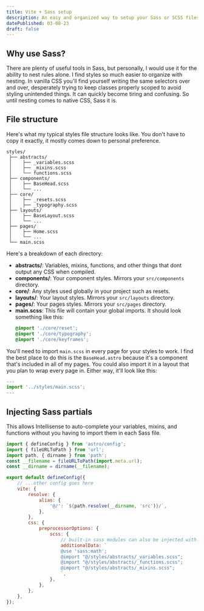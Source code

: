 ```yaml
---
title: Vite + Sass setup
description: An easy and organized way to setup your Sass or SCSS files and imports
datePublished: 03-08-23
draft: false
---
```


## Why use Sass?

There are plenty of useful tools in Sass, but personally, I would use it for the ability to nest rules alone. I find styles so much easier to organize with nesting. In vanilla CSS you'll find yourself writing the same selectors over and over, desperately trying to keep classes properly scoped to avoid styling unintended things. It can quickly become tiring and confusing. So until nesting comes to native CSS, Sass it is.

## File structure

Here's what my typical styles file structure looks like. You don't have to copy it exactly, it mostly comes down to personal preference.

```
styles/
 ├── abstracts/
 │    ├── _variables.scss
 │    ├── _mixins.scss
 │    └── functions.scss
 ├── components/
 │    ├── BaseHead.scss
 │    └── ...
 ├── core/
 │    ├── _resets.scss
 │    ├── _typography.scss
 ├── layouts/
 │    ├── BaseLayout.scss
 │    └── ...
 ├── pages/
 │    ├── Home.scss
 │    └── ...
 └── main.scss
```

Here's a breakdown of each directory:
- **abstracts/**: Variables, mixins, functions, and other things that dont output any CSS when compiled.
- **components/**: Your component styles. Mirrors your `src/components` directory.
- **core/**: Any styles used globally in your project such as resets.
- **layouts/**: Your layout styles. Mirrors your `src/layouts` directory.
- **pages/**: Your pages styles. Mirrors your `src/pages` directory.
- **main.scss**: This file will contain your global imports. It should look something like this:
    ```scss
    @import './core/reset';
    @import './core/typography';
    @import './core/keyframes';
    ```

You'll need to import `main.scss` in every page for your styles to work. I find the best place to do this is the `BaseHead.astro` because it's a component that's included in all of my pages. You could also import it in a layout that you plan to wrap every page in. Either way, it'll look like this:

```js
---
import '../styles/main.scss';
---
```


## Injecting Sass partials

This allows Intellisense to auto-complete your variables, mixins, and functions without you having to import them in each Sass file.

```js
import { defineConfig } from 'astro/config';
import { fileURLToPath } from 'url';
import path, { dirname } from 'path';
const __filename = fileURLToPath(import.meta.url);
const __dirname = dirname(__filename);

export default defineConfig({
    // ...other config goes here
	vite: {
		resolve: {
			alias: {
				'@/': `${path.resolve(__dirname, 'src')}/`,
			},
		},
		css: {
			preprocessorOptions: {
                scss: {
                    // built-in sass modules can also be injected with the @use syntax
					additionalData: `
                    @use 'sass:math';
                    @import "@/styles/abstracts/_variables.scss"; 
                    @import "@/styles/abstracts/_functions.scss"; 
                    @import "@/styles/abstracts/_mixins.scss";
                    `,
				},
			},
		},
	},
});
```
